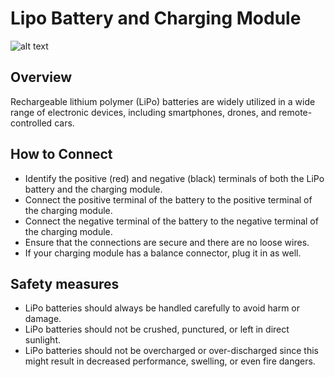 # Lipo Battery and Charging Module

![alt text](https://www.lipolbattery.com/image/lipo-battery-lp1066121-10000mah.jpg)

## Overview

<p>Rechargeable lithium polymer (LiPo) batteries are widely utilized in a wide range of electronic devices, including smartphones, drones, and remote-controlled cars.</p>

## How to Connect

- Identify the positive (red) and negative (black) terminals of both the LiPo battery and the charging module.
- Connect the positive terminal of the battery to the positive terminal of the charging module.
- Connect the negative terminal of the battery to the negative terminal of the charging module.
- Ensure that the connections are secure and there are no loose wires.
- If your charging module has a balance connector, plug it in as well.

## Safety measures

- LiPo batteries should always be handled carefully to avoid harm or damage.
- LiPo batteries should not be crushed, punctured, or left in direct sunlight.
- LiPo batteries should not be overcharged or over-discharged since this might result in decreased performance, swelling, or even fire dangers.
